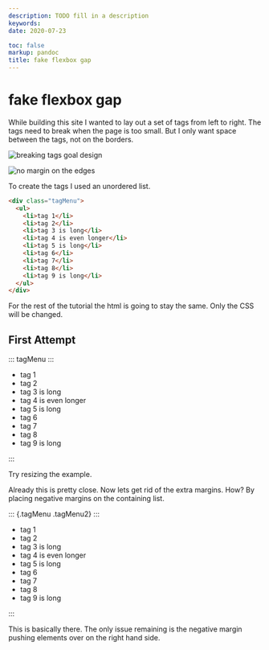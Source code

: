 ```yaml
---
description: TODO fill in a description
keywords: 
date: 2020-07-23

toc: false
markup: pandoc
title: fake flexbox gap
---
```


# fake flexbox gap

While building this site I wanted to lay out a set of tags from left to right.
The tags need to break when the page is too small.
But I only want space between the tags, not on the borders.

![breaking tags goal design](/assets/breaking-tags-design.png)

![no margin on the edges](/assets/flex-box-gap-goal.png)

To create the tags I used an unordered list.

```html
<div class="tagMenu">
  <ul>
    <li>tag 1</li>
    <li>tag 2</li>
    <li>tag 3 is long</li>
    <li>tag 4 is even longer</li>
    <li>tag 5 is long</li>
    <li>tag 6</li>
    <li>tag 7</li>
    <li>tag 8</li>
    <li>tag 9 is long</li>
  </ul>
</div>
```

For the rest of the tutorial the html is going to stay the same.
Only the CSS will be changed.

## First Attempt

<style>
.tagMenu {
  /*styling for the example*/
  resize: both;
  overflow: hidden;
  background: rgb(168,240,198);
  min-height: 12rem;
  border-radius: .25rem;
}

.tagMenu > ul {
  /*flex and flex wrap*/
  display: flex;
  flex-direction: row;
  flex-wrap: wrap;

  /*row gap*/
  --row-gap: .5rem;

  /*column gap*/
  --column-gap: 1rem;

  /*override site styling*/
  padding-left: 0rem;
}

.tagMenu > ul > li {
  list-style-type: none;
  background-color: rgb(238,238,238);
  border: 1px solid rgb(85,85,85);
  border-radius: .25rem;
  padding: 0 .25rem;
  /*set the top and left margin*/
  margin: var(--row-gap) 0 0 var(--column-gap);
}
</style>

::: tagMenu :::

  - tag 1
  - tag 2
  - tag 3 is long
  - tag 4 is even longer
  - tag 5 is long
  - tag 6
  - tag 7
  - tag 8
  - tag 9 is long

:::

Try resizing the example.

Already this is pretty close.
Now lets get rid of the extra margins.
How?
By placing negative margins on the containing list.

<style>
.tagMenu2 {
}

.tagMenu2 > ul {
  margin: calc(-1 *var(--row-gap)) calc(-1* var(--column-gap)) 0;
}

.tagMenu2 > ul > li {
}
</style>

::: {.tagMenu .tagMenu2} :::

  - tag 1
  - tag 2
  - tag 3 is long
  - tag 4 is even longer
  - tag 5 is long
  - tag 6
  - tag 7
  - tag 8
  - tag 9 is long

:::

This is basically there.
The only issue remaining is the negative margin pushing elements over on the right hand side.
